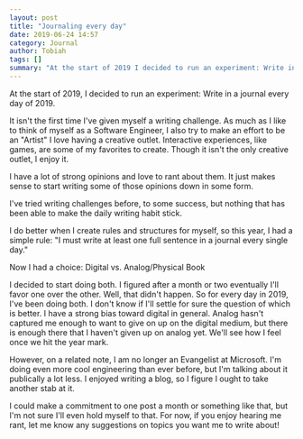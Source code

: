```yaml
---
layout: post
title: "Journaling every day"
date: 2019-06-24 14:57
category: Journal
author: Tobiah
tags: []
summary: "At the start of 2019 I decided to run an experiment: Write in a journal every day of 2019."
---
```


At the start of 2019, I decided to run an experiment: Write in a journal every day of 2019.

It isn't the first time I've given myself a writing challenge. As much as I like to think of myself as a Software Engineer, I also try to make an effort to be an "Artist"
I love having a creative outlet. Interactive experiences, like games, are some of my favorites to create. Though it isn't the only creative outlet, I enjoy it.

I have a lot of strong opinions and love to rant about them. It just makes sense to start writing some of those opinions down in some form.

I've tried writing challenges before, to some success, but nothing that has been able to make the daily writing habit stick.

I do better when I create rules and structures for myself, so this year, I had a simple rule: "I must write at least one full sentence in a journal every single day."

Now I had a choice: Digital vs. Analog/Physical Book

I decided to start doing both. I figured after a month or two eventually I'll favor one over the other. Well, that didn't happen. So for every day in 2019, I've been doing both. I don't know if I'll settle for sure the question of which is better. I have a strong bias toward digital in general. Analog hasn't captured me enough to want to give on up on the digital medium, but there is enough there that I haven't given up on analog yet. We'll see how I feel once we hit the year mark.

However, on a related note, I am no longer an Evangelist at Microsoft. I'm doing even more cool engineering than ever before, but I'm talking about it publically a lot less. I enjoyed writing a blog, so I figure I ought to take another stab at it.

I could make a commitment to one post a month or something like that, but I'm not sure I'll even hold myself to that. For now, if you enjoy hearing me rant, let me know any suggestions on topics you want me to write about!
